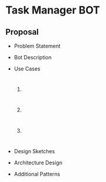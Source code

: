 # Task Manager BOT

## Proposal
* Problem Statement
* Bot Description
* Use Cases
  
  1. #
  2. #
  3. #
* Design Sketches
* Architecture Design
* Additional Patterns
